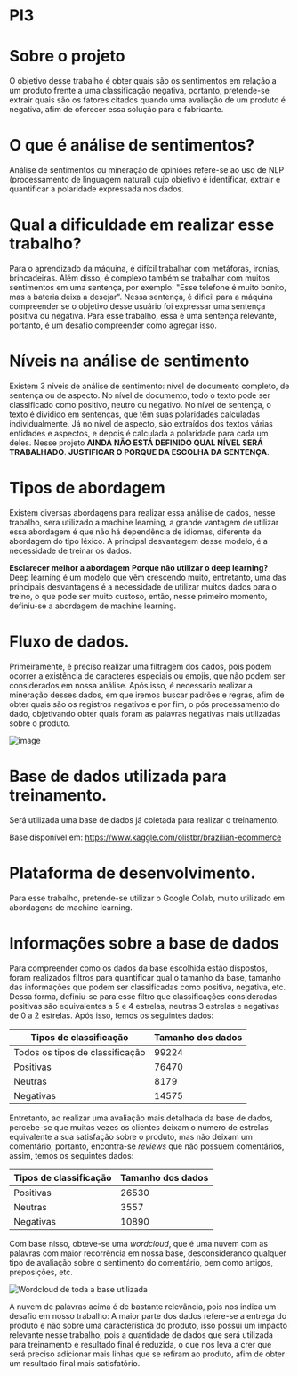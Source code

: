 # PI3

# Sobre o projeto
O objetivo desse trabalho é obter quais são os sentimentos em relação a um produto frente a uma classificação negativa, portanto, pretende-se extrair quais são os fatores citados quando uma avaliação de um produto é negativa, afim de oferecer essa solução para o fabricante.

# O que é análise de sentimentos? 
Análise de sentimentos ou mineração de opiniões refere-se ao uso de NLP (processamento de linguagem natural) cujo objetivo é identificar, extrair e quantificar a polaridade expressada nos dados.

# Qual a dificuldade em realizar esse trabalho?
Para o aprendizado da máquina, é difícil trabalhar com metáforas, ironias, brincadeiras. Além disso, é complexo também se trabalhar com muitos sentimentos em uma sentença, por exemplo:
          "Esse telefone é muito bonito, mas a bateria deixa a desejar".
Nessa sentença, é dificil para a máquina compreender se o objetivo desse usuário foi expressar uma sentença positiva ou negativa. Para esse trabalho, essa é uma sentença relevante, portanto, é um desafio compreender como agregar isso.

# Níveis na análise de sentimento
Existem 3 níveis de análise de sentimento: nível de documento completo, de sentença ou de aspecto. No nível de documento, todo o texto pode ser classificado como positivo, neutro ou negativo. No nível de sentença, o texto é dividido em sentenças, que têm suas polaridades calculadas individualmente. Já no nível de aspecto, são extraídos dos textos
várias entidades e aspectos, e depois é calculada a polaridade para cada um deles.
Nesse projeto **AINDA NÃO ESTÁ DEFINIDO QUAL NÍVEL SERÁ TRABALHADO**.
**JUSTIFICAR O PORQUE DA ESCOLHA DA SENTENÇA**.

# Tipos de abordagem
Existem diversas abordagens para realizar essa análise de dados, nesse trabalho, sera utilizado a machine learning, a grande vantagem de utilizar essa abordagem é que não há dependência de idiomas, diferente da abordagem do tipo léxico. A principal desvantagem desse modelo, é a necessidade de treinar os dados.

**Esclarecer melhor a abordagem**
**Porque não utilizar o deep learning?** Deep learning é um modelo que vêm crescendo muito, entretanto, uma das principais desvantagens é a necessidade de utilizar muitos dados para o treino, o que pode ser muito custoso, então, nesse primeiro momento, definiu-se a abordagem de machine learning.

# Fluxo de dados.
Primeiramente, é preciso realizar uma filtragem dos dados, pois podem ocorrer a existência de caracteres especiais ou emojis, que não podem ser considerados em nossa análise. Após isso, é necessário realizar a mineração desses dados, em que iremos buscar padrões e regras, afim de obter quais são os registros negativos e por fim, o pós processamento do dado, objetivando obter quais foram as palavras negativas mais utilizadas sobre o produto.

![image](https://user-images.githubusercontent.com/40871824/142950430-3d68db30-165e-4793-988c-db8e939b5661.png)

# Base de dados utilizada para treinamento.
Será utilizada uma base de dados já coletada para realizar o treinamento.

Base disponível em:
https://www.kaggle.com/olistbr/brazilian-ecommerce

# Plataforma de desenvolvimento.
Para esse trabalho, pretende-se utilizar o Google Colab, muito utilizado em abordagens de machine learning.

# Informações sobre a base de dados
Para compreender como os dados da base escolhida estão dispostos, foram realizados filtros para quantificar qual o tamanho da base, tamanho das informações que podem ser classificadas como positiva, negativa, etc. Dessa forma, definiu-se para esse filtro que classificações consideradas positivas são equivalentes a 5 e 4 estrelas, neutras 3 estrelas e negativas de 0 a 2 estrelas.  Após isso, temos os seguintes dados:

| Tipos de classificação          | Tamanho dos dados |
| ------------------------------- | ----------------- |
| Todos os tipos de classificação | 99224             |
| Positivas                       | 76470             |
| Neutras                         | 8179              |
| Negativas                       | 14575             |

Entretanto, ao realizar uma avaliação mais detalhada da base de dados, percebe-se que muitas vezes os clientes deixam o número de estrelas equivalente a sua satisfação sobre o produto, mas não deixam um comentário, portanto, encontra-se *reviews* que não possuem comentários, assim, temos os seguintes dados:

| Tipos de classificação | Tamanho dos dados |
| ---------------------- | ----------------- |
| Positivas              | 26530             |
| Neutras                | 3557              |
| Negativas              | 10890             |

Com base nisso, obteve-se uma *wordcloud*, que é uma nuvem com as palavras com maior recorrência em nossa base, desconsiderando qualquer tipo de avaliação sobre o sentimento do comentário, bem como artigos, preposições, etc.

 ![Wordcloud de toda a base utilizada](https://github.com/Caroles12/PI3/blob/main/imagens/todasasclassifica%C3%A7oes.png)

A nuvem de palavras acima é de bastante relevância, pois nos indica um desafio em nosso trabalho: A maior parte dos dados refere-se a entrega do produto e não sobre uma característica do produto, isso possui um impacto relevante nesse trabalho, pois a quantidade de dados que será utilizada para treinamento e resultado final é reduzida, o que nos leva a crer que será preciso adicionar mais linhas que se refiram ao produto, afim de obter um resultado final mais satisfatório.
